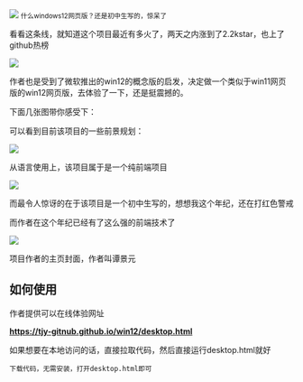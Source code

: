<img src="/assets/image/230907-win12-1.png" style="max-width: 70%; height: auto;">
<small>什么windows12网页版？还是初中生写的，惊呆了</small>



看看这条线，就知道这个项目最近有多火了，两天之内涨到了2.2kstar，也上了github热榜

![](/assets/image/230907-win12-1.png)

作者也是受到了微软推出的win12的概念版的启发，决定做一个类似于win11网页版的win12网页版，去体验了一下，还是挺震撼的。

下面几张图带你感受下：


可以看到目前该项目的一些前景规划：

![](/assets/image/230907-win12-2.png)

从语言使用上，该项目属于是一个纯前端项目


![](/assets/image/230907-win12-3.png)

而最令人惊讶的在于该项目是一个初中生写的，想想我这个年纪，还在打红色警戒

而作者在这个年纪已经有了这么强的前端技术了


![](/assets/image/230907-win12-4.png)

项目作者的主页封面，作者叫谭景元



## 如何使用

作者提供可以在线体验网址

**https://tjy-gitnub.github.io/win12/desktop.html**

如果想要在本地访问的话，直接拉取代码，然后直接运行desktop.html就好

```
下载代码，无需安装，打开desktop.html即可
``` 

